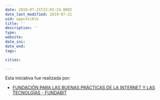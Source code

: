 ```yaml
---
date: 2019-07-21T23:02:24.000Z
date_last_modified: 2019-07-21
uid: appcesible
title: ''
description: ''
type: 
website: 
date_ini: 
date_end: 
tags:

cities: 

---
```


Esta iniciativa fue realizada por:

- [FUNDACIÓN PARA LAS BUENAS PRÁCTICAS DE LA INTERNET Y LAS TECNOLGÍAS - FUNDABIT](/organizaciones/fundacion-para-las-buenas-practicas-de-la-internet-y-las-tecnolgias-fundabit)
